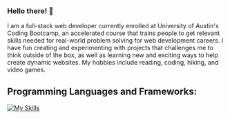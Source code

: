 ### Hello there! 👋

I am a full-stack web developer currently enrolled at University of Austin's Coding Bootcamp, an accelerated course that trains people to get relevant skills needed for real-world problem solving for web development careers.
I have fun creating and experimenting with projects that challenges me to think outside of the box, as well as learning new and exciting ways to help create dynamic websites.
My hobbies include reading, coding, hiking, and video games.

## Programming Languages and Frameworks:
[![My Skills](https://skillicons.dev/icons?i=js,html,css,git,jquery,mongodb,react,ts,nodejs,express,bulma)](https://skillicons.dev)

<!--
**MAT-2/MAT-2** is a ✨ _special_ ✨ repository because its `README.md` (this file) appears on your GitHub profile.

Here are some ideas to get you started:

- 🔭 I’m currently working on ...
- 🌱 I’m currently learning ...
- 👯 I’m looking to collaborate on ...
- 🤔 I’m looking for help with ...
- 💬 Ask me about ...
- 📫 How to reach me: ...
- 😄 Pronouns: ...
- ⚡ Fun fact: ...
-->
